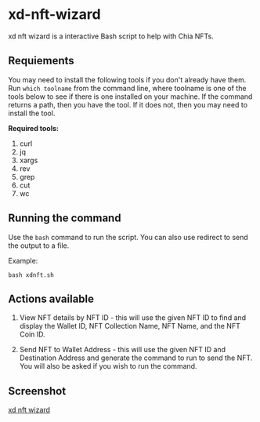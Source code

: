 # xd-nft-wizard
xd nft wizard is a interactive Bash script to help with Chia NFTs. 

## Requiements
You may need to install the following tools if you don't already have them. Run `which toolname` from the 
command line, where toolname is one of the tools below to see if there is one installed on your machine. If
the command returns a path, then you have the tool. If it does not, then you may need to install the tool.

**Required tools:**
1. curl
2. jq
3. xargs
4. rev
5. grep
6. cut
7. wc

## Running the command
Use the `bash` command to run the script. You can also use redirect to send the output to a file.

Example:
```
bash xdnft.sh

```

## Actions available
1. View NFT details by NFT ID - this will use the given NFT ID to find and display the Wallet ID,
   NFT Collection Name, NFT Name, and the NFT Coin ID.

2. Send NFT to Wallet Address - this will use the given NFT ID and Destination Address and generate
   the command to run to send the NFT. You will also be asked if you wish to run the command.


## Screenshot
[xd nft wizard](https://xchdev.com/images/xd-nft-wizard.png)

